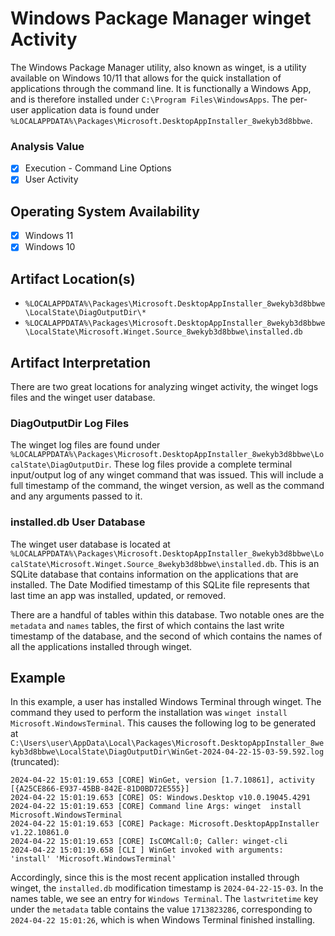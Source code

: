 # Windows Package Manager winget Activity
The Windows Package Manager utility, also known as winget, is a utility available on Windows 10/11 that allows for the quick installation of applications through the command line. It is functionally a Windows App, and is therefore installed under `C:\Program Files\WindowsApps`. The per-user application data is found under `%LOCALAPPDATA%\Packages\Microsoft.DesktopAppInstaller_8wekyb3d8bbwe`.

### Analysis Value
 - [x] Execution - Command Line Options
 - [x] User Activity

## Operating System Availability
 - [x] Windows 11
 - [x] Windows 10

## Artifact Location(s)
- `%LOCALAPPDATA%\Packages\Microsoft.DesktopAppInstaller_8wekyb3d8bbwe\LocalState\DiagOutputDir\*`
- `%LOCALAPPDATA%\Packages\Microsoft.DesktopAppInstaller_8wekyb3d8bbwe\LocalState\Microsoft.Winget.Source_8wekyb3d8bbwe\installed.db`

## Artifact Interpretation
There are two great locations for analyzing winget activity, the winget logs files and the winget user database.

### DiagOutputDir Log Files
The winget log files are found under `%LOCALAPPDATA%\Packages\Microsoft.DesktopAppInstaller_8wekyb3d8bbwe\LocalState\DiagOutputDir`. These log files provide a complete terminal input/output log of any winget command that was issued. This will include a full timestamp of the command, the winget version, as well as the command and any arguments passed to it.

### installed.db User Database
The winget user database is located at `%LOCALAPPDATA%\Packages\Microsoft.DesktopAppInstaller_8wekyb3d8bbwe\LocalState\Microsoft.Winget.Source_8wekyb3d8bbwe\installed.db`. This is an SQLite database that contains information on the applications that are installed. The Date Modified timestamp of this SQLite file represents that last time an app was installed, updated, or removed.

There are a handful of tables within this database. Two notable ones are the `metadata` and `names` tables, the first of which contains the last write timestamp of the database, and the second of which contains the names of all the applications installed through winget.

## Example
In this example, a user has installed Windows Terminal through winget. The command they used to perform the installation was `winget install Microsoft.WindowsTerminal`. This causes the following log to be generated at `C:\Users\user\AppData\Local\Packages\Microsoft.DesktopAppInstaller_8wekyb3d8bbwe\LocalState\DiagOutputDir\WinGet-2024-04-22-15-03-59.592.log` (truncated):

```
2024-04-22 15:01:19.653 [CORE] WinGet, version [1.7.10861], activity [{A25CE866-E937-45BB-842E-81D0BD72E555}]
2024-04-22 15:01:19.653 [CORE] OS: Windows.Desktop v10.0.19045.4291
2024-04-22 15:01:19.653 [CORE] Command line Args: winget  install Microsoft.WindowsTerminal
2024-04-22 15:01:19.653 [CORE] Package: Microsoft.DesktopAppInstaller v1.22.10861.0
2024-04-22 15:01:19.653 [CORE] IsCOMCall:0; Caller: winget-cli
2024-04-22 15:01:19.658 [CLI ] WinGet invoked with arguments: 'install' 'Microsoft.WindowsTerminal'
```

Accordingly, since this is the most recent application installed through winget, the `installed.db` modification timestamp is `2024-04-22-15-03`. In the names table, we see an entry for `Windows Terminal`. The `lastwritetime` key under the `metadata` table contains the value `1713823286`, corresponding to `2024-04-22 15:01:26`, which is when Windows Terminal finished installing. 